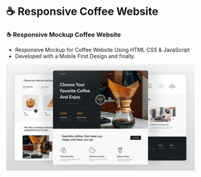 # ☕ Responsive Coffee Website
### ☕ Responsive Mockup Coffee Website

- Responsive Mockup for Coffee Website Using HTML CSS & JavaScript
- Developed with a Mobile First Design and finally.

![preview img](/preview.png)
